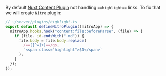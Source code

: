 By default [Nuxt Content Plugin](https://content.nuxtjs.org) not handling `==highlight==` links. To fix that we will create `Nitro` plugin:

```typescript
// ~/server/plugins/highlight.ts
export default defineNitroPlugin((nitroApp) => {
  nitroApp.hooks.hook("content:file:beforeParse", (file) => {
    if (file._id.endsWith(".md")) {
      file.body = file.body.replace(
        /==([^=]+)==/gs,
        `<span class="highlight">$1</span>`
      );
    }
  });
});
```

